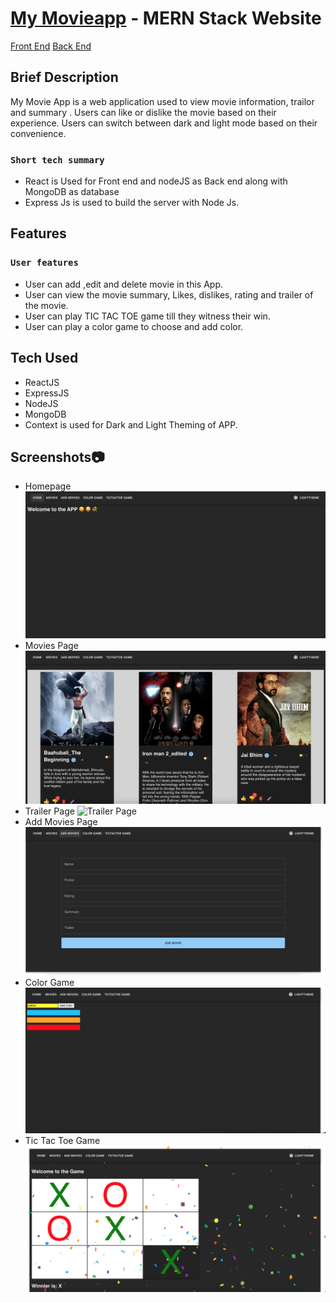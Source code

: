 # [My Movieapp](https://wonderful-sunshine-b9cc76.netlify.app) - MERN Stack Website
  [Front End](https://github.com/sathiyapriyakm/my-movie-app)
  [Back End](https://github.com/sathiyapriyakm/node_app)



## Brief Description

My Movie App is a web application used to view movie information, trailor and summary . Users can like or dislike the movie based on their experience. Users can switch between dark and light mode based on their convenience.

### `Short tech summary`

  - React is Used for Front end and nodeJS as Back end along with MongoDB as database  
  - Express Js is used to build the server with Node Js.


## Features

### `User features`
  - User can add ,edit and delete  movie in this App.
  - User can view the movie summary, Likes, dislikes, rating and trailer of the movie.
  - User can play TIC TAC TOE game till they witness their win.
  - User can play a color game to choose and add color.

  
## Tech Used
  - ReactJS
  - ExpressJS
  - NodeJS
  - MongoDB
  - Context is used for Dark and Light Theming of APP.
  

## Screenshots📷
- Homepage
![Homepage](/ScreenShots/Homepage.JPG "Homepage")
- Movies Page
![Movies Page](/ScreenShots/MoviesPage.JPG "Movies Page")
- Trailer Page
![Trailer Page](/ScreenShots/TrailerPage.JPG "Trailer Page")
- Add Movies Page
![Add Movies Page](/ScreenShots/AddMoviesPage.JPG "Add Movies Page")
- Color Game
![Color Game](/ScreenShots/ColorGame.JPG "Color Game")
- Tic Tac Toe Game
![Tic Tac Toe Game](/ScreenShots/TicTacToeGame.JPG "Tic Tac Toe Game")